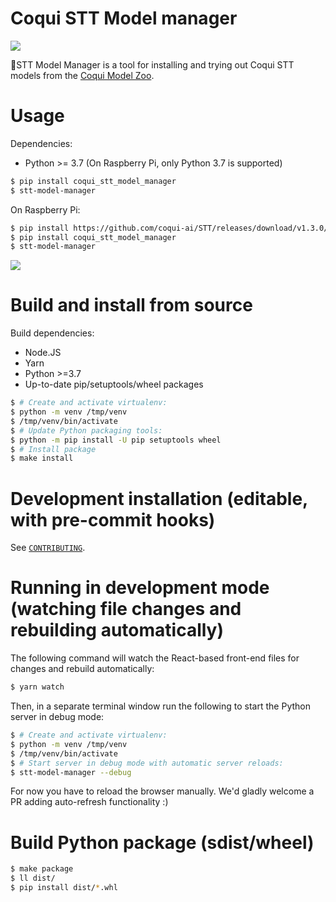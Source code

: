 # Coqui STT Model manager

![](./images/cover-1.png)

🐸STT Model Manager is a tool for installing and trying out Coqui STT models from the [Coqui Model Zoo](https://coqui.ai/models/).

# Usage

Dependencies:

 - Python >= 3.7 (On Raspberry Pi, only Python 3.7 is supported)

```bash
$ pip install coqui_stt_model_manager
$ stt-model-manager
```

On Raspberry Pi:

```bash
$ pip install https://github.com/coqui-ai/STT/releases/download/v1.3.0/stt-1.3.0-cp37-cp37m-linux_armv7l.whl
$ pip install coqui_stt_model_manager
$ stt-model-manager
```

![](./images/cover-2.png)

# Build and install from source

Build dependencies:

 - Node.JS
 - Yarn
 - Python >=3.7
 - Up-to-date pip/setuptools/wheel packages

```bash
$ # Create and activate virtualenv:
$ python -m venv /tmp/venv
$ /tmp/venv/bin/activate
$ # Update Python packaging tools:
$ python -m pip install -U pip setuptools wheel
$ # Install package
$ make install
```

# Development installation (editable, with pre-commit hooks)

See [`CONTRIBUTING`](./CONTRIBUTING.md).

# Running in development mode (watching file changes and rebuilding automatically)

The following command will watch the React-based front-end files for changes and rebuild automatically:

```bash
$ yarn watch
```

Then, in a separate terminal window run the following to start the Python server in debug mode:

```bash
$ # Create and activate virtualenv:
$ python -m venv /tmp/venv
$ /tmp/venv/bin/activate
$ # Start server in debug mode with automatic server reloads:
$ stt-model-manager --debug
```

For now you have to reload the browser manually. We'd gladly welcome a PR adding auto-refresh functionality :)

# Build Python package (sdist/wheel)

```bash
$ make package
$ ll dist/
$ pip install dist/*.whl
```
